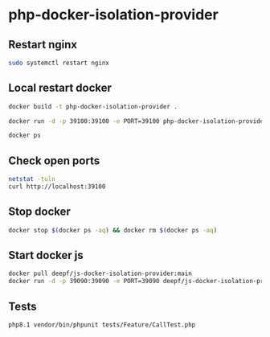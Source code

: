 # php-docker-isolation-provider

## Restart nginx
```bash
sudo systemctl restart nginx
```


## Local restart docker
```bash
docker build -t php-docker-isolation-provider .

docker run -d -p 39100:39100 -e PORT=39100 php-docker-isolation-provider

docker ps
```

## Check open ports
```bash
netstat -tuln
curl http://localhost:39100
```

## Stop docker
```bash
docker stop $(docker ps -aq) && docker rm $(docker ps -aq)
```

## Start docker js
```bash
docker pull deepf/js-docker-isolation-provider:main
docker run -d -p 39090:39090 -e PORT=39090 deepf/js-docker-isolation-provider:main
```


## Tests
```bash
php8.1 vendor/bin/phpunit tests/Feature/CallTest.php
```
